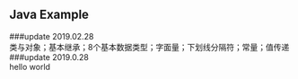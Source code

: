 Java Example
----------------------
###update 2019.02.28   
类与对象；基本继承；8个基本数据类型；字面量；下划线分隔符；常量；值传递     
###update 2019.0.28      
hello world